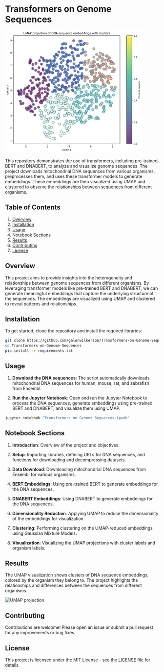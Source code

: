 # Transformers on Genome Sequences


<img src="./dnabert_umap.png" width="450" height="400">

This repository demonstrates the use of transformers, including pre-trained BERT and DNABERT, to analyze and visualize genome sequences. The project downloads mitochondrial DNA sequences from various organisms, preprocesses them, and uses these transformer models to generate embeddings. These embeddings are then visualized using UMAP and clustered to observe the relationships between sequences from different organisms.

## Table of Contents

1. [Overview](#overview)
2. [Installation](#installation)
3. [Usage](#usage)
4. [Notebook Sections](#notebook-sections)
5. [Results](#results)
6. [Contributing](#contributing)
7. [License](#license)

## Overview

This project aims to provide insights into the heterogeneity and relationships between genome sequences from different organisms. By leveraging transformer models like pre-trained BERT and DNABERT, we can generate meaningful embeddings that capture the underlying structure of the sequences. The embeddings are visualized using UMAP and clustered to reveal patterns and relationships.

## Installation

To get started, clone the repository and install the required libraries:

```bash
git clone https://github.com/galenwilkerson/Transformers-on-Genome-Sequences.git
cd Transformers-on-Genome-Sequences
pip install -r requirements.txt
```

## Usage

1. **Download the DNA sequences**:
   The script automatically downloads mitochondrial DNA sequences for human, mouse, rat, and zebrafish from Ensembl.

2. **Run the Jupyter Notebook**:
   Open and run the Jupyter Notebook to process the DNA sequences, generate embeddings using pre-trained BERT and DNABERT, and visualize them using UMAP.

```bash
jupyter notebook "Transformers on Genome Sequences.ipynb"
```

## Notebook Sections

1. **Introduction**:
   Overview of the project and objectives.

2. **Setup**:
   Importing libraries, defining URLs for DNA sequences, and functions for downloading and decompressing datasets.

3. **Data Download**:
   Downloading mitochondrial DNA sequences from Ensembl for various organisms.

4. **BERT Embeddings**:
   Using pre-trained BERT to generate embeddings for the DNA sequences.

5. **DNABERT Embeddings**:
   Using DNABERT to generate embeddings for the DNA sequences.

6. **Dimensionality Reduction**:
   Applying UMAP to reduce the dimensionality of the embeddings for visualization.

7. **Clustering**:
   Performing clustering on the UMAP-reduced embeddings using Gaussian Mixture Models.

8. **Visualization**:
   Visualizing the UMAP projections with cluster labels and organism labels.

## Results

The UMAP visualization shows clusters of DNA sequence embeddings, colored by the organism they belong to. The project highlights the relationships and differences between the sequences from different organisms.

![UMAP projection](path/to/your/image/umap_plot_with_organisms.png)

## Contributing

Contributions are welcome! Please open an issue or submit a pull request for any improvements or bug fixes.

## License

This project is licensed under the MIT License - see the [LICENSE](LICENSE) file for details.
